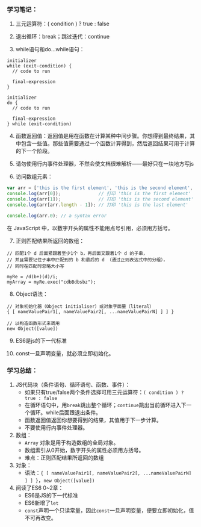 ### 学习笔记：

1. 三元运算符：( condition ) ? true : false

2. 退出循环：break；跳过迭代：continue

3. while语句和do...while语句：

```
initializer
while (exit-condition) {
  // code to run

  final-expression
}
```

```
initializer
do {
  // code to run

  final-expression
} while (exit-condition)
```

4. 函数返回值：返回值是用在函数在计算某种中间步骤。你想得到最终结果，其中包含一些值。那些值需要通过一个函数计算得到，然后返回结果可用于计算的下一个阶段。

5. 请勿使用行内事件处理器，不然会使文档很难解析——最好只在一块地方写js

6. 访问数组元素：

```js
var arr = ['this is the first element', 'this is the second element', 'this is the last element'];
console.log(arr[0]);              // 打印 'this is the first element'
console.log(arr[1]);              // 打印 'this is the second element'
console.log(arr[arr.length - 1]); // 打印 'this is the last element'
```

```js
console.log(arr.0); // a syntax error
```

在 JavaScript 中，以数字开头的属性不能用点号引用，必须用方括号。

7. 正则匹配结果所返回的数组：

```
// 匹配1个 d 后面紧跟着至少1个 b，再后面又跟着1个 d 的子串，
// 并且需要记住子串中匹配到的 b 和最后的 d （通过正则表达式中的分组），
// 同时在匹配时忽略大小写

myRe = /d(b+)(d)/i;
myArray = myRe.exec("cdbBdbsbz");
```

8. Object语法：

```
// 对象初始化器（Object initialiser）或对象字面量（literal）
{ [ nameValuePair1[, nameValuePair2[, ...nameValuePairN] ] ] }

// 以构造函数形式来调用
new Object([value])
```

9. ES6是js的下一代标准

10. const一旦声明变量，就必须立即初始化。

### 学习总结：

1. JS代码块（条件语句、循环语句、函数、事件）：
   - 如果只有true/false两个条件选择可用三元运算符：`( condition ) ? true : false`
   - 在循环语句中，用`break`跳出整个循环；`continue`跳出当前循环进入下一个循环。while后面跟退出条件。
   - 函数返回值返回你想要得到的结果，其值用于下一步计算。
   - 不要使用行内事件处理器。  
2. 数组：
   - `Array` 对象是用于构造数组的全局对象。
   - 数组索引从0开始，数字开头的属性必须用方括号。
   - 难点：正则匹配结果所返回的数组
3. 对象：
   - 语法：`{ [ nameValuePair1[, nameValuePair2[, ...nameValuePairN] ] ] }`，`new Object([value])`
4. 阅读了ES6 0~2章：
   - ES6是JS的下一代标准
   - ES6新增了`let`
   - `const`声明一个只读常量，因此`const`一旦声明变量，便要立即初始化，值不可再改变。